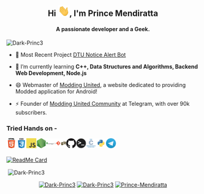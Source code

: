 <h2 align="center">Hi <img src="https://raw.githubusercontent.com/ABSphreak/ABSphreak/master/gifs/Hi.gif" width="30px">, I'm Prince Mendiratta</h2>
<h4 align="center">A passionate developer and a Geek.</h4>

<p align="left"> <img src="https://komarev.com/ghpvc/?username=Dark-Princ3" alt="Dark-Princ3" /> </p>

- 🔭 Most Recent Project [DTU Notice Alert Bot](https://github.com/Dark-Princ3/DTU-Alert-Bot)

- 🌱 I’m currently learning **C++, Data Structures and Algorithms, Backend Web Development, Node.js**

- 😄 Webmaster of [Modding United](https://moddingunited.xyz), a website dedicated to providing Modded application for Android!

- ⚡ Founder of [Modding United Community](https://telegram.dog/allapkforfree) at Telegram, with over 90k subscribers.

### Tried Hands on -
<img align="left" alt="HTML5" width="26px" src="https://raw.githubusercontent.com/github/explore/80688e429a7d4ef2fca1e82350fe8e3517d3494d/topics/html/html.png" />
<img align="left" alt="CSS3" width="26px" src="https://raw.githubusercontent.com/github/explore/80688e429a7d4ef2fca1e82350fe8e3517d3494d/topics/css/css.png" />
<img align="left" alt="JavaScript" width="26px" src="https://raw.githubusercontent.com/github/explore/80688e429a7d4ef2fca1e82350fe8e3517d3494d/topics/javascript/javascript.png" />
<img align="left" alt="Node.js" width="26px" src="https://raw.githubusercontent.com/github/explore/80688e429a7d4ef2fca1e82350fe8e3517d3494d/topics/nodejs/nodejs.png" />
<img align="left" alt="MongoDB" width="26px" src="https://raw.githubusercontent.com/github/explore/80688e429a7d4ef2fca1e82350fe8e3517d3494d/topics/mongodb/mongodb.png" />
<img align="left" alt="Git" width="26px" src="https://raw.githubusercontent.com/github/explore/80688e429a7d4ef2fca1e82350fe8e3517d3494d/topics/git/git.png" />
<img align="left" alt="GitHub" width="26px" src="https://raw.githubusercontent.com/github/explore/78df643247d429f6cc873026c0622819ad797942/topics/github/github.png" />
<img align="left" alt="Terminal" width="26px" src="https://raw.githubusercontent.com/github/explore/80688e429a7d4ef2fca1e82350fe8e3517d3494d/topics/terminal/terminal.png" />
<img align="left" alt="C" width="26px" src="https://raw.githubusercontent.com/github/explore/f64f3d8c8de94008bb98f13f35b6b7f89d3b0060/topics/c/c.png" />
<img align="left" alt="Python" width="26px" src="https://raw.githubusercontent.com/github/explore/f64f3d8c8de94008bb98f13f35b6b7f89d3b0060/topics/python/python.png" />
<img align="left" alt="Telegram" width="26px" src="https://raw.githubusercontent.com/github/explore/f64f3d8c8de94008bb98f13f35b6b7f89d3b0060/topics/telegram/telegram.png" />

<br />
<br />

[![ReadMe Card](https://github-readme-stats.vercel.app/api/pin/?username=Dark-Princ3&repo=X-tra-Telegram)](https://github.com/Dark-Princ3/X-tra-Telegram)


<p>&nbsp;<img align="center" src="https://github-readme-stats.vercel.app/api?username=Dark-Princ3&show_icons=true" alt="Dark-Princ3" /></p>

<p align="center">
<a href="https://telegram.dog/anubisxx" target="blank"><img align="center" src="https://cdn.jsdelivr.net/npm/simple-icons@3.0.1/icons/telegram.svg" alt="Dark-Princ3" height="30" width="30" /></a>
<a href="https://www.linkedin.com/in/Prince-Mendiratta" target="blank"><img align="center" src="https://cdn.jsdelivr.net/npm/simple-icons@3.0.1/icons/linkedin.svg" alt="Dark-Princ3" height="30" width="30" /></a>
<a href="https://instagram.com/charming_guy0211" target="blank"><img align="center" src="https://cdn.jsdelivr.net/npm/simple-icons@3.0.1/icons/instagram.svg" alt="Prince-Mendiratta" height="30" width="30" /></a>
</p>
